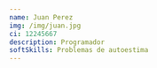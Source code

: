 ```yaml
---
name: Juan Perez
img: /img/juan.jpg
ci: 12245667
description: Programador
softSkills: Problemas de autoestima
---
```

